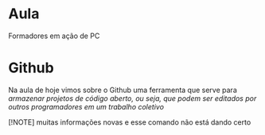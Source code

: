 # Aula
Formadores em ação de PC
# Github
Na aula de hoje vimos sobre o Github uma ferramenta que serve para *armazenar projetos de código aberto, ou seja, que podem ser editados por outros programadores em um trabalho coletivo*

[!NOTE]
muitas informações novas e esse comando não está dando certo
